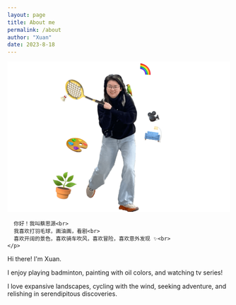 ```yaml
---
layout: page
title: About me
permalink: /about
author: "Xuan"
date: 2023-8-18
---
```

![Aboutme Image](/assets/img/aboutme.png)

      你好！我叫蔡思源<br>
      我喜欢打羽毛球，画油画，看剧<br>
      喜欢开阔的景色，喜欢骑车吹风，喜欢冒险，喜欢意外发现 ✨<br>
    </p>
  </div>
</div>


Hi there! I'm Xuan. 

I enjoy playing badminton, painting with oil colors, and watching tv series! 

I love expansive landscapes, cycling with the wind, seeking adventure, and relishing in serendipitous discoveries.
